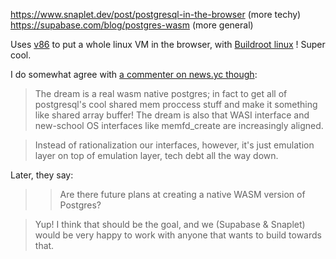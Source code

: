 https://www.snaplet.dev/post/postgresql-in-the-browser (more techy)
https://supabase.com/blog/postgres-wasm (more general)

Uses [v86](https://github.com/copy/v86) to put a whole linux VM in the browser, with [Buildroot linux](https://buildroot.uclibc.org/)
! Super cool.

I do somewhat agree with [a commenter on news.yc though](https://news.ycombinator.com/item?id=33074355):

> The dream is a real wasm native postgres; in fact to get all of postgresql's cool shared mem proccess stuff and make it something like shared array buffer! The dream is also that WASI interface and new-school OS interfaces like memfd_create are increasingly aligned.

> Instead of rationalization our interfaces, however, it's just emulation layer on top of emulation layer, tech debt all the way down.

Later, they say:

>> Are there future plans at creating a native WASM version of Postgres?

> Yup! I think that should be the goal, and we (Supabase & Snaplet) would be very happy to work with anyone that wants to build towards that.